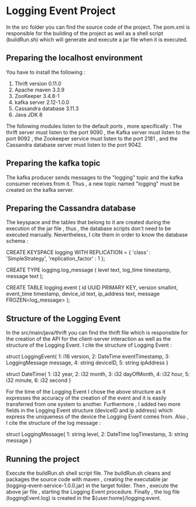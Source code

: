 # Logging Event Project

In the src folder you can find the source code of the project. The pom.xml is responsible for the building of the project as well as a shell script (buildRun.sh) which will generate and execute a jar file when it is executed.

## Preparing the localhost environment

You have to install the following : 

1. Thrift version 0.11.0
2. Apache maven 3.3.9
3. ZooKeeper  3.4.8-1 
4. kafka server 2.12-1.0.0
5. Cassandra database 3.11.3
6. Java JDK 8

The following modules listen to the default ports , more specifically :
The thrift server must listen to the port 9090 , the Kafka server must listen to the port 9092 , the Zookeeper service must listen to the port 2181 , and the Cassandra database server must listen to the port 9042.

## Preparing the kafka topic

The kafka producer sends messages to the "logging" topic and the kafka consumer receives from it. Thus , a new topic named "logging" must be created on the kafka server.

## Preparing the Cassandra database

The keyspace and the tables that belong to it are created during the execution of the jar file , thus , the database scripts don't need to be executed manually. Nevertheless, I cite them in order to know the database schema :

CREATE KEYSPACE logging
  WITH REPLICATION = { 
   'class' : 'SimpleStrategy', 
   'replication_factor' : 1 
  };

CREATE TYPE logging.log_message (
  level text,
  log_time timestamp, 
  message text
);

  
CREATE TABLE logging.event ( 
  id UUID PRIMARY KEY, 
  version smallint,
  event_time timestamp,
  device_id text,
  ip_address text,
  message FROZEN<log_message>
 );
  
## Structure of the Logging Event

In the src/main/java/thrift you can find the thrift file which is responsible for the creation of the API for the client-server interaction as well as the structure of the Logging Event. I cite the structure of Logging Event :


struct LoggingEvent{
1: i16 version,
2: DateTime eventTimestamp,
3: LoggingMessage message,
4: string deviceID,
5: string ipAddress
}


struct DateTime{
1: i32 year,
2: i32 month,
3: i32 dayOfMonth,
4: i32 hour,
5: i32 minute,
6: i32 second
}

For the time of the Logging Event I chose the above structure as it expresses the accuracy of the creation of the event and it is easily transferred from one system to another. Furthermore , I added two more fields in the Logging Event structure (deviceID and ip address) which express the uniqueness of the device the Logging Event comes from. Also , I cite the structure of the log message : 


struct LoggingMessage{
1: string level,
2: DateTime logTimestamp,
3: string message
}


## Running the project

Execute the buildRun.sh shell script file. The buildRun.sh cleans and packages the source code with maven , creating the executable jar (logging-event-service-1.0.0.jar) in the target folder. Then , execute the above jar file , starting the Logging Event procedure. Finally , the log file (loggingEvent.log) is created in the ${user.home}/logging.event.

